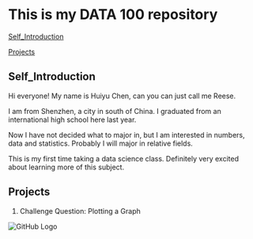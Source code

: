 # This is my DATA 100 repository

[Self_Introduction](#Self_Introduction)

[Projects](#Projects)


  ## Self_Introduction

Hi everyone! My name is Huiyu Chen, can you can just call me Reese.

I am from Shenzhen, a city in south of China. I graduated from an international high school here last year.

Now I have not decided what to major in, but I am interested in numbers, data and statistics. Probably I will major in
relative fields.

This is my first time taking a data science class. Definitely very excited about learning more of this subject.


  ## Projects

1. Challenge Question: Plotting a Graph


![GitHub Logo](https://github.com/ReeseHuiyuChen/data_100_wickedproblems/blob/main/ChanllengeQuestion.png)
